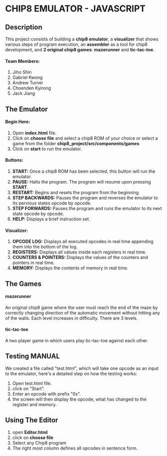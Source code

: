 # CHIP8 EMULATOR - JAVASCRIPT

## Description
This project consists of building a **chip8 emulator**, a **visualizer** that shows various steps of program execution, an **assembler** as a tool for chip8 development, and **2 original chip8 games**: **mazerunner** and **tic-tac-toe**.

#### Team Members:
  1. Jiho Shin
  2. Gabriel Kwong
  3. Andrew Turner
  4. Choenden Kyirong
  5. Jack Jiang


## The Emulator
#### Begin Here:
1. Open **index.html** file.
2. Click on **choose file** and select a chip8 ROM of your choice or select a game from the folder **chip8_project/src/components/games**
3. Click on **start** to run the emulator.

#### Buttons:
1. **START:** Once a chip8 ROM has been selected, this button will run the emulator.
2. **PAUSE:** Halts the program. The program will resume upon pressing **START**.
3. **RESTART:** Begins and resets the program from the beginning.
4. **STEP BACKWARDS:** Pauses the program and reverses the emulator to its pervious states opcode by opcode.
5. **STEP FORWARDS:** Pauses the program and runs the emulator to its next state opcode by opcode.
6. **HELP:** Displays a brief instruction set.

#### Visualizer:
1. **OPCODE LOG:** Displays all executed opcodes in real time appending them into the bottom of the log.
2. **REGISTERS:** Displays all values inside each registers in real time.
3. **COUNTERS & POINTERS:** Displays the values of the counters and pointers in real time.
4. **MEMORY:** Displays the contents of memory in real time.


## The Games

#### mazerunner
An original chip8 game where the user must reach the end of the maze by correctly changing direction of the automatic movement without hitting any of the walls.  Each level increases in difficulty. There are 3 levels.

#### tic-tac-toe
A two player game in which users play tic-tac-toe against each other. 


## Testing MANUAL
We created a file called "test.html", which will take one opcode as an input to the emulator, here's a detailed step on how the testing works:
1. Open test.html file.
2. click on "Start".
3. Enter an opcode with prefix "0x".
4. the screen will then display the opcode, what has changed to the register and memory.

## Using The Editor
1. open **Editor.html**
2. click on **choose file**
3. Select any Chip8 program
4. The right most column defines all opcodes in sentence form.
